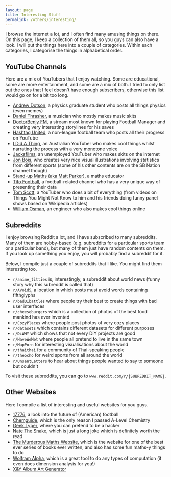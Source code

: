 ```yaml
---
layout: page
title: Interesting Stuff
permalink: /others/interesting/
---
```

I browse the internet a lot, and I often find many amusing things on there. On this page, I keep a collection of them all, so you guys can also have a look. I will put the things here into a couple of categories. Within each categories, I categorise the things in alphabetical order.

## YouTube Channels

Here are a mix of YouTubers that I enjoy watching. Some are educational, some are more entertainment, and some are a mix of both. I tried to only list out the ones that I feel doesn't have enough subscribers, otherwise this list would go on for a bit too long.

- <a href="https://www.youtube.com/channel/UCnFmWQbVW_YbqPQZGNuq8sA">Andrew Dotson</a>, a physics graduate student who posts all things physics (even memes)
- <a href="https://www.youtube.com/user/muffinman3000">Daniel Thrasher</a>, a musician who mostly makes music skits
- <a href="https://www.youtube.com/user/DoctorBenjyFM">DoctorBenjy FM</a>, a stream most known for playing Football Manager and creating very interesting storylines for his saves
- <a href="https://www.youtube.com/user/spencerbets">Hashtag United</a>, a non-league football team who posts all their progress on YouTube
- <a href="https://www.youtube.com/channel/UCJLZe_NoiG0hT7QCX_9vmqw">I Did A Thing</a>, an Australian YouTuber who makes cool things whilst narrating the process with a very monotone voice
- <a href="https://www.youtube.com/user/jacksfilms">Jacksfilms</a>, an unemployed YouTuber who makes skits on the internet
- <a href="https://www.youtube.com/user/jonbois">Jon Bois</a>, who creates very nice visual illustrations involving statistics from different sports (some of his other contents are on the SB Nation channel though)
- <a href="https://www.youtube.com/user/standupmaths">Stand-up Maths (aka Matt Parker)</a>, a maths educator
- <a href="https://www.youtube.com/channel/UCGYYNGmyhZ_kwBF_lqqXdAQ">Tifo Football</a>, a football-related channel who has a very unique way of presenting their data
- <a href="https://www.youtube.com/user/enyay">Tom Scott</a>, a YouTuber who does a bit of everything (from videos on Things You Might Not Know to him and his friends doing funny panel shows based on Wikipedia articles)
- <a href="https://www.youtube.com/channel/UCfMJ2MchTSW2kWaT0kK94Yw">William Osman</a>, an engineer who also makes cool things online

## Subreddits

I enjoy browsing Reddit a lot, and I have subscribed to many subreddits. Many of them are hobby-based (e.g. subreddits for a particular sports team or a particular band), but many of them just have random contents on them. If you look up something you enjoy, you will probably find a subreddit for it.

Below, I compile just a couple of subreddits that I like. You might find them interesting too.

- `r/anime_titties` is, interestingly, a subreddit about world news (funny story why this subreddit is called that)
- `r/AVoid5`, a location in which posts must avoid words containing fifthglyphs
- `r/badUIbattles` where people try their best to create things with bad user interfaces
- `r/cheeseburgers` which is a collection of photos of the best food mankind has ever invented
- `r/CozyPlaces` where people post photos of very cozy places
- `r/datasets` which contains different datasets for different purposes
- `r/DiWHY` which shows that not every DIY projects are good
- `r/HaveWeMet` where people all pretend to live in the same town
- `r/MapPorn` for interesting visualisations about the world
- `r/thaithai` for a community of Thai-speaking people
- `r/theocho` for weird sports from all around the world
- `r/UnsentLetters` to hear about things people wanted to say to someone but couldn't

To visit these subreddits, you can go to `www.reddit.com/r/{SUBREDDIT_NAME}`.

## Other Websites

Here I compile a list of interesting and useful websites for you guys.

- <a href="https://www.sbnation.com/a/17776-football/chapter-1">17776</a>, a look into the future of (American) football
- <a href="http://www.chemguide.co.uk/">Chemguide</a>, which is the only reason I passed A-Level Chemistry
- <a href="https://geektyper.com/">Geek Typer</a>, where you can pretend to be a hacker
- <a href="https://natethesnake.com/">Nate The Snake</a>, which is just a long joke which is definitely worth the read
- <a href="http://murderousmaths.co.uk/">The Murderous Maths Website</a>, which is the website for one of the best ever series of books ever written, and also has some fun maths-y things to do
- <a href="https://www.wolframalpha.com">Wolfram Alpha</a>, which is a great tool to do any types of computation (it even does dimension analysis for you!)
- <a href="http://ditonus.com/coldcode/">X&Y Album Art Generator</a>
